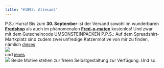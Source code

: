 ```yaml
---
title: "#1093: Allesamt"
---
```


P.S.: Hurra!
Bis zum <strong>30. September</strong> ist der Versand sowohl im wunderbaren <a href="http://fredshop.spreadshirt.net/de/DE/Shop"><strong>Fredshop</strong></a> als auch im phänomenalen <a href="http://fred-o-mat.spreadshirt.net/de/DE/Shop"><strong>Fred-o-maten</strong></a> kostenlos! Und zwar mit dem Gutscheincode
UMSONSTEINPACKEN
P.P.S.: 
Auf dem Spreadshirt-Martkplatz sind zudem zwei unfredige Katzenmotive von mir zu finden, nämlich <a href="http://www.spreadshirt.net/de/DE/Schraege-Katze-/Motive-63/Marketplace/Designs/detail/design/5962384">
dieses <br />
<img src="http://cache.spreadshirt.net/users/394000/393193/motives/384/393193_5962384_medium.gif"></a><br />
und <a href="http://www.spreadshirt.net/de/DE/Katze---Maus/Motive-63/Marketplace/Designs/detail/design/4878902">jenes <br />
<img src="http://cache.spreadshirt.net/users/394000/393193/motives/902/393193_4878902_medium.gif"></a>
Beide Motive stehen zur freien Selbstgestaltung zur Verfügung.
Und so.
